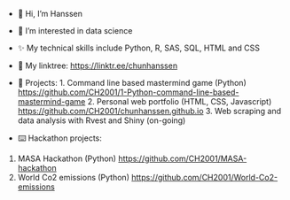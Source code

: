 - 👋 Hi, I’m Hanssen
- 👀 I’m interested in data science 
- ✨ My technical skills include Python, R, SAS, SQL, HTML and CSS
- 🌳 My linktree: https://linktr.ee/chunhanssen
- 🌱 Projects: 
      1. Command line based mastermind game (Python)
         https://github.com/CH2001/1-Python-command-line-based-mastermind-game
      2. Personal web portfolio (HTML, CSS, Javascript)
         https://github.com/CH2001/chunhanssen.github.io
      3. Web scraping and data analysis with Rvest and Shiny (on-going)
   
- :keyboard: Hackathon projects: 
 1. MASA Hackathon (Python)
    https://github.com/CH2001/MASA-hackathon
 3. World Co2 emissions (Python)
    https://github.com/CH2001/World-Co2-emissions
